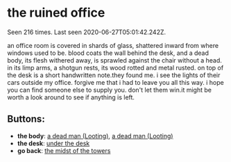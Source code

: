 # the ruined office

Seen 216 times. Last seen 2020-06-27T05:01:42.242Z.

an office room is covered in shards of glass, shattered inward from where windows used to be. blood coats the wall behind the desk, and a dead body, its flesh withered away, is sprawled against the chair without a head. in its limp arms, a shotgun rests, its wood rotted and metal rusted. on top of the desk is a short handwritten note.<span class='doc'>they found me. i see the lights of their cars outside my office. forgive me that i had to leave you all this way. i hope you can find someone else to supply you. don't let them win.</span>it might be worth a look around to see if anything is left.

## Buttons:

- **the body**: [a dead man (Looting)](a-dead-man--Looting--60k5um.md), [a dead man (Looting)](a-dead-man--Looting--N1fxbts.md)
- **the desk**: [under the desk](under-the-desk-jw4x17.md)
- **go back**: [the midst of the towers](the-midst-of-the-towers-lxsdpw.md)